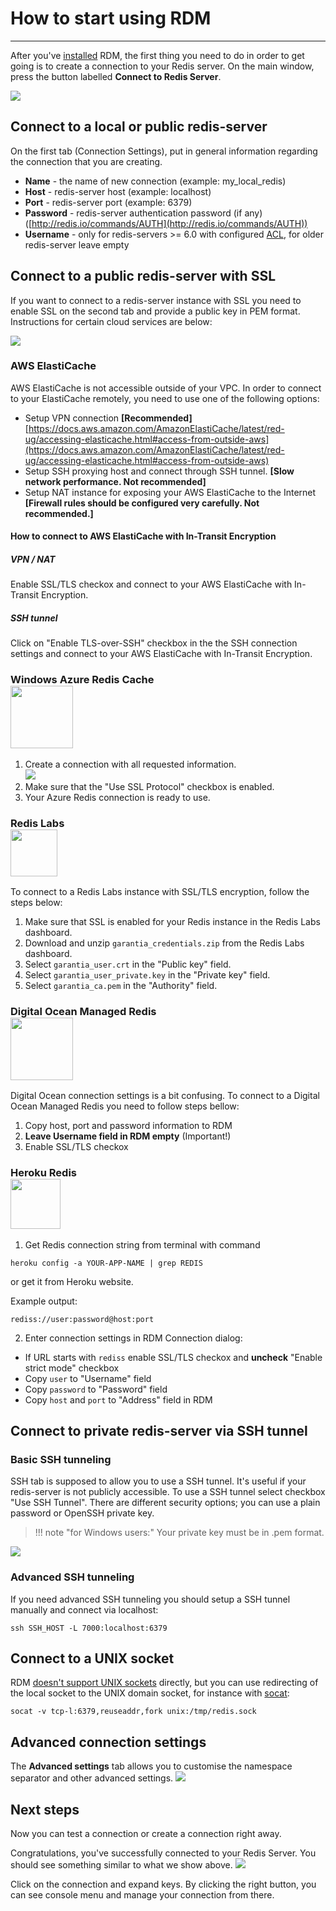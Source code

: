 # **How to start using RDM**
***


After you've [installed](install.md) RDM, the first thing you need to do in order to get going is to create a connection to your Redis server. On the main window, press the button labelled **Connect to Redis Server**. 

![](http://rdm.dev/static/docs/rdm_main.png?v=2)

## Connect to a local or public redis-server
On the first tab (Connection Settings), put in general information regarding the connection that you are creating.

* **Name** - the name of new connection (example: my_local_redis)
* **Host** - redis-server host (example: localhost)
* **Port** - redis-server port (example: 6379)
* **Password** - redis-server authentication password (if any) ([http://redis.io/commands/AUTH](http://redis.io/commands/AUTH))
* **Username** - only for redis-servers >= 6.0 with configured [ACL](https://redis.io/topics/acl), for older redis-server leave empty

## Connect to a public redis-server with SSL
If you want to connect to a redis-server instance with SSL you need to enable SSL on the second tab and provide a public key in PEM format. 
Instructions for certain cloud services are below:

<img src="http://rdm.dev/static/docs/rdm_ssl.png?v=2" />

### AWS ElastiCache
AWS ElastiCache is not accessible outside of your VPC. In order to connect to your ElastiCache remotely, you need to use one of the following options:

*  Setup VPN connection **[Recommended]**
[https://docs.aws.amazon.com/AmazonElastiCache/latest/red-ug/accessing-elasticache.html#access-from-outside-aws](https://docs.aws.amazon.com/AmazonElastiCache/latest/red-ug/accessing-elasticache.html#access-from-outside-aws)
*  Setup SSH proxying host and connect through SSH tunnel. **[Slow network performance. Not recommended]**
*  Setup NAT instance for exposing your AWS ElastiCache to the Internet **[Firewall rules should be configured very carefully. Not recommended.]**

#### How to connect to AWS ElastiCache with In-Transit Encryption
##### VPN / NAT
Enable SSL/TLS checkox and connect to your AWS ElastiCache with In-Transit Encryption.

##### SSH tunnel
Click on "Enable TLS-over-SSH" checkbox in the the SSH connection settings and connect to your AWS ElastiCache with In-Transit Encryption.

### Windows Azure Redis Cache <br /> <img src="https://docs.microsoft.com/en-us/azure/azure-cache-for-redis/media/index/redis-cache.svg" width="100" />

1. Create a connection with all requested information.
 <br /> <img src="http://rdm.dev/static/docs/rdm_ssl_azure.png?v=2" />
2. Make sure that the "Use SSL Protocol" checkbox is enabled.
3. Your Azure Redis connection is ready to use.

### Redis Labs <br /> <img src="https://upload.wikimedia.org/wikipedia/commons/7/75/Redis_Labs_Logo.png" height="75" />
To connect to a Redis Labs instance with SSL/TLS encryption, follow the steps below:

1. Make sure that SSL is enabled for your Redis instance in the Redis Labs dashboard.
2. Download and unzip `garantia_credentials.zip` from the Redis Labs dashboard.
3. Select `garantia_user.crt` in the "Public key" field.
4. Select `garantia_user_private.key` in the "Private key" field.
5. Select `garantia_ca.pem` in the "Authority" field.

### Digital Ocean Managed Redis <br /> <img src="https://upload.wikimedia.org/wikipedia/commons/f/ff/DigitalOcean_logo.svg" width="100">
Digital Ocean connection settings is a bit confusing. To connect to a Digital Ocean Managed Redis you need to follow steps bellow:

1. Copy host, port and password information to RDM
2. **Leave Username field in RDM empty** (Important!)
3. Enable SSL/TLS checkox

### Heroku Redis <br /> <img src="https://brand.heroku.com/static/media/heroku-logo-stroke.aa0b53be.svg" width="80">

1. Get Redis connection string from terminal with command 
```
heroku config -a YOUR-APP-NAME | grep REDIS
```
or get it from Heroku website.

Example output:
```
rediss://user:password@host:port
```
2. Enter connection settings in RDM Connection dialog:
- If URL starts with `rediss` enable SSL/TLS checkox and **uncheck** "Enable strict mode" checkbox
- Copy `user` to "Username" field
- Copy `password` to "Password" field
- Copy `host` and `port` to "Address" field in RDM

## Connect to private redis-server via SSH tunnel
### Basic SSH tunneling
SSH tab is supposed to allow you to use a SSH tunnel. It's useful if your redis-server is not publicly accessible.
To use a SSH tunnel select checkbox "Use SSH Tunnel". There are different security options; you can use a plain password or OpenSSH private key. 

>!!! note "for Windows users:" 
    Your private key must be in .pem format.

<img src="http://rdm.dev/static/docs/rdm_ssh.png?v=2" />

### Advanced SSH tunneling
If you need advanced SSH tunneling you should setup a SSH tunnel manually and connect via localhost:
```
ssh SSH_HOST -L 7000:localhost:6379
```

## Connect to a UNIX socket

RDM [doesn't support UNIX sockets](https://github.com/uglide/RedisDesktopManager/issues/1751) directly, but you can use redirecting of the local socket to the UNIX domain socket, for instance with [socat](https://sourceforge.net/projects/socat):

```
socat -v tcp-l:6379,reuseaddr,fork unix:/tmp/redis.sock
```

## Advanced connection settings
The **Advanced settings** tab allows you to customise the namespace separator and other advanced settings.
<img src="http://rdm.dev/static/docs/rdm_advanced_settings.png?v=3" />

## Next steps
Now you can test a connection or create a connection right away. 

Congratulations, you've successfully connected to your Redis Server. You should see something similar to what we show above.
![](http://rdm.dev/static/docs/rdm_main2.png?v=2)


Click on the connection and expand keys. By clicking the right button, you can see console menu and manage your connection from there. 
